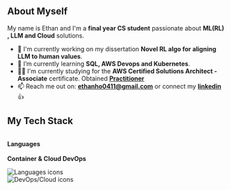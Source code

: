 ##  About Myself

My name is Ethan and I'm a **final year CS student** passionate about **ML(RL) , LLM and Cloud** solutions.

- 🔭 I'm currently working on my dissertation  **Novel RL algo for aligning LLM to human values**.
- 🌱 I’m currently learning **SQL, AWS Devops and Kubernetes**.
- 🧑‍💻 I'm currently studying for the **AWS Certified Solutions Architect - Associate** certificate. Obtained <a href="https://cp.certmetrics.com/amazon/en/public/verify/credential/fe187e22f6294d4e8c9f53611281c67c"> **Practitioner** </a>
- 📫 Reach me out on: **ethanho0411@gmail.com** or connect my <a href="https://linkedin.com/in/ethan-ho-zongyu/"> **linkedin** </a>👍
##  My Tech Stack
<div style="display: flex;">
<div style="width: 50%; padding-right: 10px;">
  <p><b>Languages</b>&nbsp&nbsp&nbsp&nbsp&nbsp&nbsp&nbsp&nbsp&nbsp&nbsp&nbsp&nbsp&nbsp&nbsp&nbsp&nbsp&nbsp&nbsp&nbsp&nbsp&nbsp&nbsp&nbsp&nbsp&nbsp&nbsp&nbsp&nbsp&nbsp&nbsp&nbsp&nbsp&nbsp&nbsp&nbsp&nbsp&nbsp&nbsp&nbsp&nbsp&nbsp&nbsp&nbsp&nbsp&nbsp&nbsp&nbsp&nbsp&nbsp&nbsp&nbsp&nbsp&nbsp&nbsp&nbsp&nbsp&nbsp&nbsp&nbsp&nbsp&nbsp&nbsp&nbsp&nbsp&nbsp&nbsp&nbsp&nbsp&nbsp&nbsp&nbsp&nbsp&nbsp&nbsp&nbsp&nbsp&nbsp&nbsp&nbsp&nbsp&nbsp&nbsp&nbsp&nbsp&nbsp&nbsp&nbsp&nbsp&nbsp&nbsp&nbsp&nbsp&nbsp&nbsp&nbsp&nbsp&nbsp&nbsp&nbsp&nbsp&nbsp <b>Container & Cloud DevOps</b></p>
  <p>
    <img src="https://skillicons.dev/icons?i=py,java,sqlite,js,html,css,bash" alt="Languages icons" /> &nbsp&nbsp&nbsp&nbsp&nbsp&nbsp&nbsp&nbsp&nbsp&nbsp&nbsp&nbsp&nbsp&nbsp&nbsp&nbsp&nbsp&nbsp&nbsp&nbsp&nbsp&nbsp&nbsp&nbsp<img src="https://skillicons.dev/icons?i=docker,aws,azure" alt="DevOps/Cloud icons" />
  </p>
</div>
</div>
